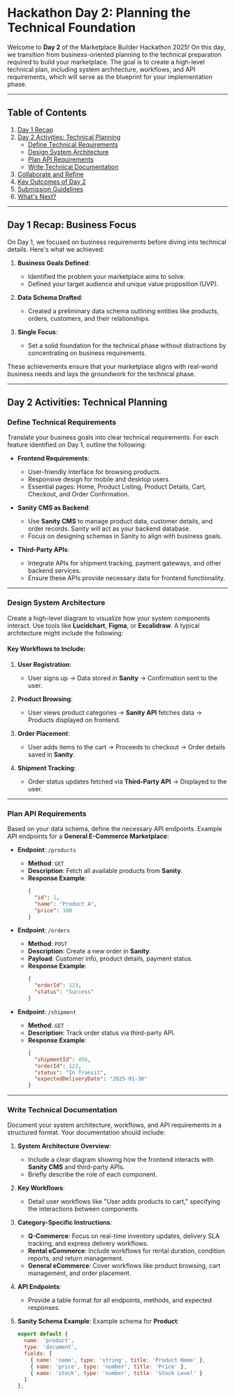 # Hackathon Day 2: Planning the Technical Foundation

Welcome to **Day 2** of the Marketplace Builder Hackathon 2025! On this day, we transition from business-oriented planning to the technical preparation required to build your marketplace. The goal is to create a high-level technical plan, including system architecture, workflows, and API requirements, which will serve as the blueprint for your implementation phase.

---

## Table of Contents

1. [Day 1 Recap](#day-1-recap)
2. [Day 2 Activities: Technical Planning](#day-2-activities-technical-planning)
   - [Define Technical Requirements](#define-technical-requirements)
   - [Design System Architecture](#design-system-architecture)
   - [Plan API Requirements](#plan-api-requirements)
   - [Write Technical Documentation](#write-technical-documentation)
3. [Collaborate and Refine](#collaborate-and-refine)
4. [Key Outcomes of Day 2](#key-outcomes-of-day-2)
5. [Submission Guidelines](#submission-guidelines)
6. [What's Next?](#whats-next)

---

## Day 1 Recap: Business Focus

On Day 1, we focused on business requirements before diving into technical details. Here's what we achieved:

1. **Business Goals Defined**:
   - Identified the problem your marketplace aims to solve.
   - Defined your target audience and unique value proposition (UVP).
   
2. **Data Schema Drafted**:
   - Created a preliminary data schema outlining entities like products, orders, customers, and their relationships.

3. **Single Focus**:
   - Set a solid foundation for the technical phase without distractions by concentrating on business requirements.

These achievements ensure that your marketplace aligns with real-world business needs and lays the groundwork for the technical phase.

---

## Day 2 Activities: Technical Planning

### Define Technical Requirements

Translate your business goals into clear technical requirements. For each feature identified on Day 1, outline the following:

- **Frontend Requirements**:
  - User-friendly interface for browsing products.
  - Responsive design for mobile and desktop users.
  - Essential pages: Home, Product Listing, Product Details, Cart, Checkout, and Order Confirmation.
  
- **Sanity CMS as Backend**:
  - Use **Sanity CMS** to manage product data, customer details, and order records. Sanity will act as your backend database.
  - Focus on designing schemas in Sanity to align with business goals.

- **Third-Party APIs**:
  - Integrate APIs for shipment tracking, payment gateways, and other backend services.
  - Ensure these APIs provide necessary data for frontend functionality.

---

### Design System Architecture

Create a high-level diagram to visualize how your system components interact. Use tools like **Lucidchart**, **Figma**, or **Excalidraw**. A typical architecture might include the following:


#### Key Workflows to Include:

1. **User Registration**:
   - User signs up → Data stored in **Sanity** → Confirmation sent to the user.
   
2. **Product Browsing**:
   - User views product categories → **Sanity API** fetches data → Products displayed on frontend.
   
3. **Order Placement**:
   - User adds items to the cart → Proceeds to checkout → Order details saved in **Sanity**.
   
4. **Shipment Tracking**:
   - Order status updates fetched via **Third-Party API** → Displayed to the user.

---

### Plan API Requirements

Based on your data schema, define the necessary API endpoints. Example API endpoints for a **General E-Commerce Marketplace**:

- **Endpoint**: `/products`
  - **Method**: `GET`
  - **Description**: Fetch all available products from **Sanity**.
  - **Response Example**:
    ```json
    {
      "id": 1,
      "name": "Product A",
      "price": 100
    }
    ```

- **Endpoint**: `/orders`
  - **Method**: `POST`
  - **Description**: Create a new order in **Sanity**.
  - **Payload**: Customer info, product details, payment status.
  - **Response Example**:
    ```json
    {
      "orderId": 123,
      "status": "Success"
    }
    ```

- **Endpoint**: `/shipment`
  - **Method**: `GET`
  - **Description**: Track order status via third-party API.
  - **Response Example**:
    ```json
    {
      "shipmentId": 456,
      "orderId": 123,
      "status": "In Transit",
      "expectedDeliveryDate": "2025-01-30"
    }
    ```

---

### Write Technical Documentation

Document your system architecture, workflows, and API requirements in a structured format. Your documentation should include:

1. **System Architecture Overview**:
   - Include a clear diagram showing how the frontend interacts with **Sanity CMS** and third-party APIs.
   - Briefly describe the role of each component.

2. **Key Workflows**:
   - Detail user workflows like "User adds products to cart," specifying the interactions between components.

3. **Category-Specific Instructions**:
   - **Q-Commerce**: Focus on real-time inventory updates, delivery SLA tracking, and express delivery workflows.
   - **Rental eCommerce**: Include workflows for rental duration, condition reports, and return management.
   - **General eCommerce**: Cover workflows like product browsing, cart management, and order placement.

4. **API Endpoints**:
   - Provide a table format for all endpoints, methods, and expected responses.

5. **Sanity Schema Example**:
   Example schema for **Product**:
   ```js
   export default {
     name: 'product',
     type: 'document',
     fields: [
       { name: 'name', type: 'string', title: 'Product Name' },
       { name: 'price', type: 'number', title: 'Price' },
       { name: 'stock', type: 'number', title: 'Stock Level' }
     ]
   };




<!-- # Hackathon Day 2: Planning the Technical Foundation

Welcome to **Day 2** of the Marketplace Builder Hackathon 2025! On this day, we transition from business-oriented planning to the technical preparation required to build your marketplace. The goal is to create a high-level technical plan, including system architecture, workflows, and API requirements, which will serve as the blueprint for your implementation phase.

---

## Table of Contents

1. [Day 1 Recap](#day-1-recap)
2. [Day 2 Activities: Technical Planning](#day-2-activities-technical-planning)
   - [Define Technical Requirements](#define-technical-requirements)
   - [Design System Architecture](#design-system-architecture)
   - [Plan API Requirements](#plan-api-requirements)
   - [Write Technical Documentation](#write-technical-documentation)
3. [Collaborate and Refine](#collaborate-and-refine)
4. [Key Outcomes of Day 2](#key-outcomes-of-day-2)
5. [Submission Guidelines](#submission-guidelines)
6. [What's Next?](#whats-next)

---

## Day 1 Recap: Business Focus

On Day 1, we focused on business requirements before diving into technical details. Here's what we achieved:

1. **Business Goals Defined**:
   - Identified the problem your marketplace aims to solve.
   - Defined your target audience and unique value proposition (UVP).
   
2. **Data Schema Drafted**:
   - Created a preliminary data schema outlining entities like products, orders, customers, and their relationships.

3. **Single Focus**:
   - Set a solid foundation for the technical phase without distractions by concentrating on business requirements.

These achievements ensure that your marketplace aligns with real-world business needs and lays the groundwork for the technical phase.

---

## Day 2 Activities: Technical Planning

### Define Technical Requirements

Translate your business goals into clear technical requirements. For each feature identified on Day 1, outline the following:

- **Frontend Requirements**:
  - User-friendly interface for browsing products.
  - Responsive design for mobile and desktop users.
  - Essential pages: Home, Product Listing, Product Details, Cart, Checkout, and Order Confirmation.
  
- **Sanity CMS as Backend**:
  - Use **Sanity CMS** to manage product data, customer details, and order records. Sanity will act as your backend database.
  - Focus on designing schemas in Sanity to align with business goals.

- **Third-Party APIs**:
  - Integrate APIs for shipment tracking, payment gateways, and other backend services.
  - Ensure these APIs provide necessary data for frontend functionality.

---

### Design System Architecture

Create a high-level diagram to visualize how your system components interact. Use tools like **Lucidchart**, **Figma**, or **Excalidraw**. A typical architecture might include the following:


#### Key Workflows to Include:

1. **User Registration**:
   - User signs up → Data stored in **Sanity** → Confirmation sent to the user.
   
2. **Product Browsing**:
   - User views product categories → **Sanity API** fetches data → Products displayed on frontend.
   
3. **Order Placement**:
   - User adds items to the cart → Proceeds to checkout → Order details saved in **Sanity**.
   
4. **Shipment Tracking**:
   - Order status updates fetched via **Third-Party API** → Displayed to the user.

---

### Plan API Requirements

Based on your data schema, define the necessary API endpoints. Example API endpoints for a **General E-Commerce Marketplace**:

- **Endpoint**: `/products`
  - **Method**: `GET`
  - **Description**: Fetch all available products from **Sanity**.
  - **Response Example**:
    ```json
    {
      "id": 1,
      "name": "Product A",
      "price": 100
    }
    ```

- **Endpoint**: `/orders`
  - **Method**: `POST`
  - **Description**: Create a new order in **Sanity**.
  - **Payload**: Customer info, product details, payment status.
  - **Response Example**:
    ```json
    {
      "orderId": 123,
      "status": "Success"
    }
    ```

- **Endpoint**: `/shipment`
  - **Method**: `GET`
  - **Description**: Track order status via third-party API.
  - **Response Example**:
    ```json
    {
      "shipmentId": 456,
      "orderId": 123,
      "status": "In Transit",
      "expectedDeliveryDate": "2025-01-30"
    }
    ```

---

### Write Technical Documentation

Document your system architecture, workflows, and API requirements in a structured format. Your documentation should include:

1. **System Architecture Overview**:
   - Include a clear diagram showing how the frontend interacts with **Sanity CMS** and third-party APIs.
   - Briefly describe the role of each component.

2. **Key Workflows**:
   - Detail user workflows like "User adds products to cart," specifying the interactions between components.

3. **Category-Specific Instructions**:
   - **Q-Commerce**: Focus on real-time inventory updates, delivery SLA tracking, and express delivery workflows.
   - **Rental eCommerce**: Include workflows for rental duration, condition reports, and return management.
   - **General eCommerce**: Cover workflows like product browsing, cart management, and order placement.

4. **API Endpoints**:
   - Provide a table format for all endpoints, methods, and expected responses.

5. **Sanity Schema Example**:
   Example schema for **Product**:
   ```js
   export default {
     name: 'product',
     type: 'document',
     fields: [
       { name: 'name', type: 'string', title: 'Product Name' },
       { name: 'price', type: 'number', title: 'Price' },
       { name: 'stock', type: 'number', title: 'Stock Level' }
     ]
   }; -->
